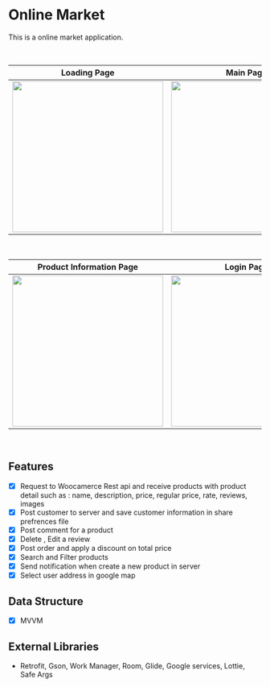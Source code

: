 # Online Market
This is a online market application.

<br>

| Loading Page | Main Page | Navigation View |
|--|--|--|
| <img src="https://user-images.githubusercontent.com/73055859/105646853-0ab91700-5e57-11eb-944c-266d7208b801.jpg" width=300px> | <img src="https://user-images.githubusercontent.com/73055859/105646851-08ef5380-5e57-11eb-890a-d0d12aefc129.jpg" width=300px> | <img src="https://user-images.githubusercontent.com/73055859/105646856-0b51ad80-5e57-11eb-9b1b-e284912d0232.jpg" width=300px> |

<br>

| Product Information Page | Login Page | Customer Information |
|--|--|--|
| <img src="https://user-images.githubusercontent.com/73055859/105646857-0b51ad80-5e57-11eb-8605-75ef607ae3b4.jpg" width=300px> | <img src="https://user-images.githubusercontent.com/73055859/105646852-0a208080-5e57-11eb-9d38-4bc78be380da.jpg" width=300px> | <img src="https://user-images.githubusercontent.com/73055859/105646855-0ab91700-5e57-11eb-837f-32c30e692f5d.jpg" width=300px> |

<br>

 ## Features
 - [x] Request to Woocamerce Rest api and receive products with product detail such as : name, description, price, regular price, rate, reviews, images
 - [x] Post customer to server and save customer information in share prefrences file
 - [x] Post comment for a product 
 - [x] Delete , Edit a review
 - [x] Post order and apply a discount on total price
 - [x] Search and Filter products
 - [x] Send notification when create a new product in server
 - [x] Select user address in google map
 
 ## Data Structure 
 
- [x] MVVM
 
 ## External Libraries
 - Retrofit, Gson, Work Manager, Room, Glide, Google services, Lottie, Safe Args

